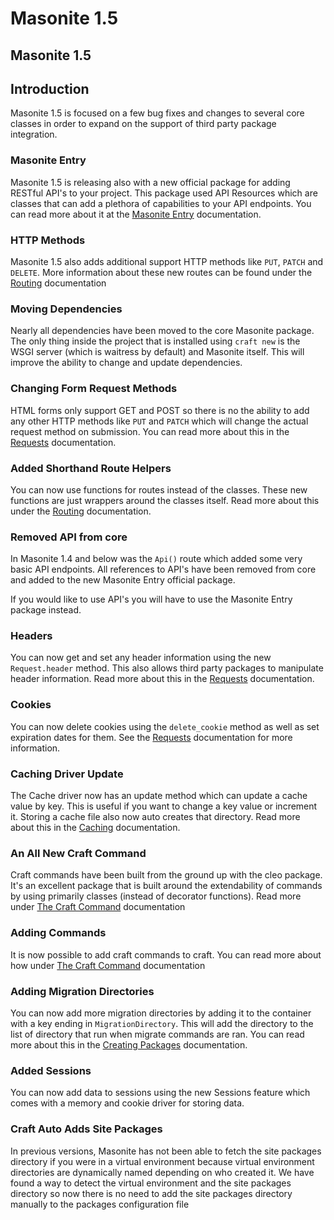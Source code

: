 # Masonite 1.5

## Masonite 1.5

## Introduction

Masonite 1.5 is focused on a few bug fixes and changes to several core classes in order to expand on the support of third party package integration.

### Masonite Entry

Masonite 1.5 is releasing also with a new official package for adding RESTful API's to your project. This package used API Resources which are classes that can add a plethora of capabilities to your API endpoints. You can read more about it at the [Masonite Entry](https://masoniteframework.gitbook.io/masonite-entry) documentation.

### HTTP Methods

Masonite 1.5 also adds additional support HTTP methods like `PUT`, `PATCH` and `DELETE`. More information about these new routes can be found under the [Routing](../the-basics/routing.md) documentation

### Moving Dependencies

Nearly all dependencies have been moved to the core Masonite package. The only thing inside the project that is installed using `craft new` is the WSGI server \(which is waitress by default\) and Masonite itself. This will improve the ability to change and update dependencies.

### Changing Form Request Methods

HTML forms only support GET and POST so there is no the ability to add any other HTTP methods like `PUT` and `PATCH` which will change the actual request method on submission. You can read more about this in the [Requests](../the-basics/requests.md) documentation.

### Added Shorthand Route Helpers

You can now use functions for routes instead of the classes. These new functions are just wrappers around the classes itself. Read more about this under the [Routing](../the-basics/routing.md) documentation.

### Removed API from core

In Masonite 1.4 and below was the `Api()` route which added some very basic API endpoints. All references to API's have been removed from core and added to the new Masonite Entry official package.

If you would like to use API's you will have to use the Masonite Entry package instead.

### Headers

You can now get and set any header information using the new `Request.header` method. This also allows third party packages to manipulate header information. Read more about this in the [Requests](../the-basics/requests.md) documentation.

### Cookies

You can now delete cookies using the `delete_cookie` method as well as set expiration dates for them. See the [Requests](../the-basics/requests.md) documentation for more information.

### Caching Driver Update

The Cache driver now has an update method which can update a cache value by key. This is useful if you want to change a key value or increment it. Storing a cache file also now auto creates that directory. Read more about this in the [Caching](../useful-features/caching.md) documentation.

### An All New Craft Command

Craft commands have been built from the ground up with the cleo package. It's an excellent package that is built around the extendability of commands by using primarily classes \(instead of decorator functions\). Read more under [The Craft Command](../the-craft-command/introduction.md) documentation

### Adding Commands

It is now possible to add craft commands to craft. You can read more about how under [The Craft Command](../the-craft-command/introduction.md) documentation

### Adding Migration Directories

You can now add more migration directories by adding it to the container with a key ending in `MigrationDirectory`. This will add the directory to the list of directory that run when migrate commands are ran. You can read more about this in the [Creating Packages](../advanced/creating-packages.md) documentation.

### Added Sessions

You can now add data to sessions using the new Sessions feature which comes with a memory and cookie driver for storing data.

### Craft Auto Adds Site Packages

In previous versions, Masonite has not been able to fetch the site packages directory if you were in a virtual environment because virtual environment directories are dynamically named depending on who created it. We have found a way to detect the virtual environment and the site packages directory so now there is no need to add the site packages directory manually to the packages configuration file

